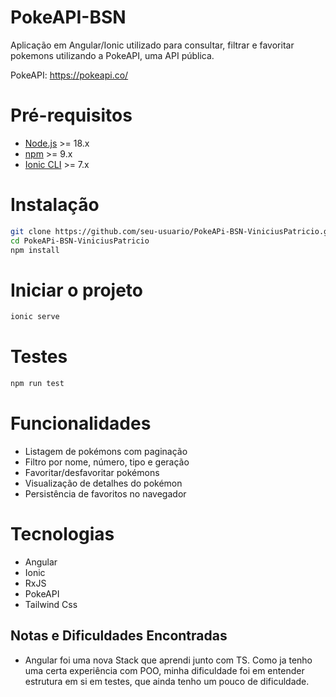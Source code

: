 # PokeAPI-BSN

Aplicação em Angular/Ionic utilizado para consultar, filtrar e favoritar pokemons utilizando a PokeAPI, uma API pública.

PokeAPI: https://pokeapi.co/

# Pré-requisitos

- [Node.js](https://nodejs.org/) >= 18.x
- [npm](https://www.npmjs.com/) >= 9.x
- [Ionic CLI](https://ionicframework.com/docs/cli) >= 7.x

# Instalação

```bash
git clone https://github.com/seu-usuario/PokeAPi-BSN-ViniciusPatricio.git
cd PokeAPi-BSN-ViniciusPatricio
npm install
```

# Iniciar o projeto

```bash
ionic serve
```

# Testes

```bash
npm run test
```

# Funcionalidades

- Listagem de pokémons com paginação
- Filtro por nome, número, tipo e geração
- Favoritar/desfavoritar pokémons
- Visualização de detalhes do pokémon
- Persistência de favoritos no navegador

# Tecnologias

- Angular
- Ionic
- RxJS
- PokeAPI
- Tailwind Css


## Notas e Dificuldades Encontradas

- Angular foi uma nova Stack que aprendi junto com TS. Como ja tenho uma certa experiência com POO, minha dificuldade foi em entender estrutura em si em testes, que ainda tenho um pouco de dificuldade.
